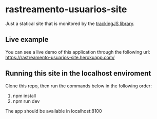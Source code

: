 # rastreamento-usuarios-site

Just a statical site that is monitored by the [trackingJS library](https://github.com/felipedspereira/rastreamento-usuarios-libjs). 

## Live example
You can see a live demo of this application through the following url: https://rastreamento-usuarios-site.herokuapp.com/

## Running this site in the localhost enviroment

Clone this repo, then run the commands below in the following order:
1) npm install
2) npm run dev

The app should be available in localhost:8100

